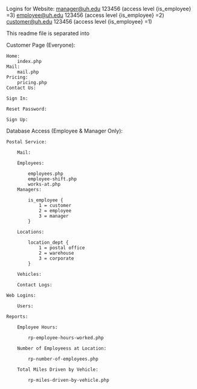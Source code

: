 Logins for Website:
    manager@uh.edu 123456 (access level {is_employee} =3)
    employee@uh.edu 123456 (access level {is_employee} =2)
    customer@uh.edu 123456 (access level {is_employee} =1)
    
    
This readme file is separated into 

Customer Page (Everyone):

    Home:
        index.php
    Mail:
        mail.php
    Pricing:
        pricing.php
    Contact Us:
    
    Sign In:
    
    Reset Password:
    
    Sign Up:

Database Access (Employee & Manager Only):

    Postal Service:

        Mail:

        Employees:
            
            employees.php
            employee-shift.php
            works-at.php
        Managers:

            is_employee {
                1 = customer
                2 = employee
                3 = manager
            }

        Locations:

            location_dept {
                1 = postal office
                2 = warehouse
                3 = corporate
            }

        Vehicles:
        
        Contact Logs:

    Web Logins:

        Users:

    Reports:

        Employee Hours:

            rp-employee-hours-worked.php

        Number of Employeess at Location:
        
            rp-number-of-employees.php

        Total Miles Driven by Vehicle:
        
            rp-miles-driven-by-vehicle.php
